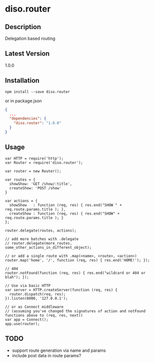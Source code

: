 diso.router
===========

Description
-----------
Delegation based routing

Latest Version
--------------
1.0.0

Installation
------------
```
npm install --save diso.router
```

or in package.json

```json
{
  ...
  "dependencies": {
    "diso.router": "1.0.0"
  }
}
```

Usage
-----
```
var HTTP = require('http');
var Router = require('diso.router');

var router = new Router();

var routes = {
  showShow: 'GET /show/:title',
  createShow: 'POST /show'
}

var actions = {
  showShow   : function (req, res) { res.end("SHOW " + req.route.params.title ); },
  createShow : function (req, res) { res.end("SHOW" + req.route.params.title ); }
};

router.delegate(routes, actions);

// add more batches with .delegate
// router.delegate(more_routes, some_other_actions_in_different_object);

// or add a single route with .map(<name>, <route>, <action>)
router.map('home', '/', function (req, res) { res.end('HOME!'); });

// 404
router.notFound(function (req, res) { res.end("wildcard or 404 or blah"); });

// Use via basic HTTP
var server = HTTP.createServer(function (req, res) {
  router.dispatch(req, res);
}).listen(8000, '127.0.0.1');

// or as Connect middleware
// (assuming you've changed the signatures of action and notFound functions above to (req, res, next))
var app = Connect();
app.use(router);
```

TODO
----
- support route generation via name and params
- include post data in route params? 